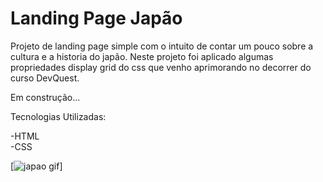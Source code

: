 # Landing Page Japão
<p>Projeto de landing page simple com o intuito de contar um pouco sobre a cultura e a historia do japão.
Neste projeto foi aplicado algumas propriedades display grid do css que venho aprimorando no decorrer do curso DevQuest.

Em construção...</p>

<p>Tecnologias Utilizadas: </p>
-HTML
<br>
-CSS

[<img src="LandingPageJapao.gif" alt="japao gif">]
